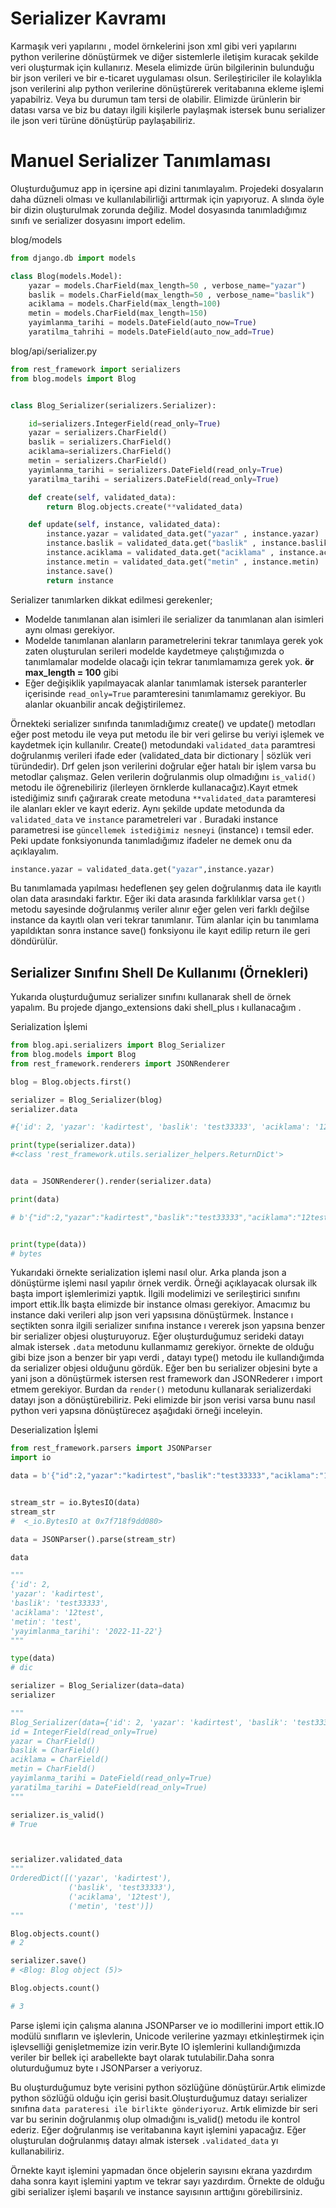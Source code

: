 
# Serializer Kavramı 


Karmaşık veri yapılarını , model örnkelerini  json xml gibi veri yapılarını python verilerine dönüştürmek ve  diğer sistemlerle iletişim kuracak şekilde veri oluşturmak için kullanırız. Mesela elimizde ürün bilgilerinin bulunduğu bir json verileri ve bir e-ticaret uygulaması olsun. Serileştiriciler ile kolaylıkla json verilerini alıp python verilerine dönüştürerek veritabanına ekleme işlemi yapabilriz. Veya bu durumun tam tersi de olabilir. Elimizde ürünlerin bir datası varsa ve biz bu datayı ilgili kişilerle paylaşmak istersek bunu serializer ile json veri türüne dönüştürüp paylaşabiliriz.  


# Manuel Serializer Tanımlaması



Oluşturduğumuz app in içersine api dizini tanımlayalım. Projedeki dosyaların daha düzneli olması ve kullanılabilirliği arttırmak için yapıyoruz. A slında öyle bir dizin oluşturulmak zorunda değiliz.  Model dosyasında tanımladığımız sınıfı ve serializer dosyasını import edelim.

blog/models

```python
from django.db import models

class Blog(models.Model):
    yazar = models.CharField(max_length=50 , verbose_name="yazar")
    baslik = models.CharField(max_length=50 , verbose_name="baslik")
    aciklama = models.CharField(max_length=100)
    metin = models.CharField(max_length=150)
    yayimlanma_tarihi = models.DateField(auto_now=True)
    yaratilma_tahrihi = models.DateField(auto_now_add=True)
```



blog/api/serializer.py
```python
from rest_framework import serializers
from blog.models import Blog


class Blog_Serializer(serializers.Serializer):

    id=serializers.IntegerField(read_only=True)
    yazar = serializers.CharField()
    baslik = serializers.CharField()
    aciklama=serializers.CharField()
    metin = serializers.CharField()
    yayimlanma_tarihi = serializers.DateField(read_only=True)
    yaratilma_tarihi = serializers.DateField(read_only=True)

    def create(self, validated_data):
        return Blog.objects.create(**validated_data)

    def update(self, instance, validated_data):
        instance.yazar = validated_data.get("yazar" , instance.yazar)
        instance.baslik = validated_data.get("baslik" , instance.baslik)
        instance.aciklama = validated_data.get("aciklama" , instance.aciklama)
        instance.metin = validated_data.get("metin" , instance.metin)
        instance.save()
        return instance
```

Serializer tanımlarken dikkat edilmesi gerekenler;

- Modelde tanımlanan alan isimleri ile serializer da tanımlanan alan isimleri aynı olması gerekiyor.
- Modelde tanımlanan alanların parametrelerini tekrar tanımlaya gerek yok zaten oluşturulan serileri modelde kaydetmeye çalıştığımızda o tanımlamalar modelde olacağı için tekrar tanımlamamıza gerek yok. **ör max_length = 100** gibi  
- Eğer değişiklik yapılmayacak alanlar tanımlamak istersek paranterler içerisinde ```read_only=True``` paramteresini tanımlamamız gerekiyor. Bu alanlar okuanbilir ancak değiştirilemez.


Örnekteki serializer sınıfında tanımladığımız create() ve update() metodları eğer post metodu ile veya put metodu ile bir veri gelirse bu veriyi işlemek ve kaydetmek için kullanılır. Create() metodundaki ```validated_data``` paramtresi doğrulanmış verileri ifade eder (validated_data bir dictionary | sözlük veri türündedir). Drf gelen json verilerini doğrular eğer hatalı bir işlem varsa bu metodlar çalışmaz. Gelen verilerin doğrulanmis olup olmadığını ```is_valid()``` metodu ile öğrenebiliriz (ilerleyen örnklerde kullanacağız).Kayıt etmek istediğimiz sınıfı çağırarak create metoduna ```**validated_data``` paramteresi ile alanları ekler ve kayıt ederiz. Aynı şekilde update metodunda da ```validated_data``` ve ```instance```   parametreleri var . Buradaki instance parametresi ise ```güncellemek istediğimiz nesneyi``` (instance) ı temsil eder. Peki update fonksiyonunda tanımladığımız ifadeler ne demek onu da açıklayalım.

```python
instance.yazar = validated_data.get("yazar",instance.yazar)
```

Bu tanımlamada yapılması hedeflenen şey gelen doğrulanmış data ile kayıtlı olan data arasındaki farktır. Eğer iki data arasında farklılıklar varsa ```get()``` metodu sayesinde doğrulanmış veriler alınır eğer gelen veri farklı değilse instance da kayıtlı olan veri tekrar tanımlanır. Tüm alanlar için bu tanımlama yapıldıktan sonra instance save() fonksiyonu ile kayıt edilip return ile geri döndürülür.



## Serializer Sınıfını Shell De Kullanımı (Örnekleri)


Yukarıda oluşturduğumuz serializer sınıfını kullanarak shell de örnek yapalım. Bu projede django_extensions daki shell_plus ı kullanacağım .

Serialization İşlemi
```python
from blog.api.serializers import Blog_Serializer
from blog.models import Blog
from rest_framework.renderers import JSONRenderer

blog = Blog.objects.first()

serializer = Blog_Serializer(blog)
serializer.data

#{'id': 2, 'yazar': 'kadirtest', 'baslik': 'test33333', 'aciklama': '12test', 'metin': 'test', 'yayimlanma_tarihi': '2022-11-22'}

print(type(serializer.data))
#<class 'rest_framework.utils.serializer_helpers.ReturnDict'>


data = JSONRenderer().render(serializer.data)

print(data)

# b'{"id":2,"yazar":"kadirtest","baslik":"test33333","aciklama":"12test","metin":"test","yayimlanma_tarihi":"2022-11-22"}'


print(type(data))
# bytes
```



Yukarıdaki örnekte serialization işlemi nasıl olur. Arka planda json a dönüştürme işlemi nasıl yapılır örnek verdik. Örneği açıklayacak olursak ilk başta import işlemlerimizi yaptık. İlgili modelimizi ve serileştirici sınıfını import ettik.İlk başta elimizde bir instance olması gerekiyor. Amacımız bu instance daki verileri alıp json veri yapsısına dönüştürmek. İnstance ı seçtikten sonra ilgili serializer sınıfına instance ı vererek json yapsına benzer bir serializer objesi oluşturuyoruz. Eğer oluşturduğumuz serideki datayı almak istersek ```.data``` metodunu kullanmamız gerekiyor. örnekte de olduğu gibi bize json a benzer bir yapı verdi , datayı type() metodu ile kullandığımda da serializer objesi olduğunu gördük. Eğer ben bu serializer objesini byte a yani json a dönüştürmek istersen rest framework dan JSONRederer ı import etmem gerekiyor. Burdan da ```render()``` metodunu kullanarak serializerdaki datayı json a dönüştürebiliriz. Peki elimizde bir json verisi varsa bunu nasıl python veri yapsına dönüştürecez aşağıdaki örneği inceleyin.



Deserialization İşlemi
```python
from rest_framework.parsers import JSONParser
import io

data = b'{"id":2,"yazar":"kadirtest","baslik":"test33333","aciklama":"12test","metin":"test","yayimlanma_tarihi":"2022-11-22"}'


stream_str = io.BytesIO(data)
stream_str
#  <_io.BytesIO at 0x7f718f9dd080>

data = JSONParser().parse(stream_str)

data

"""
{'id': 2,
'yazar': 'kadirtest',
'baslik': 'test33333',
'aciklama': '12test',
'metin': 'test',
'yayimlanma_tarihi': '2022-11-22'} 
"""

type(data)
# dic

serializer = Blog_Serializer(data=data)
serializer

""" 
Blog_Serializer(data={'id': 2, 'yazar': 'kadirtest', 'baslik': 'test33333', 'aciklama': '12test', 'metin': 'test', 'yayimlanma_tarihi': '2022-11-22'}):
id = IntegerField(read_only=True)
yazar = CharField()
baslik = CharField()
aciklama = CharField()
metin = CharField()
yayimlanma_tarihi = DateField(read_only=True)
yaratilma_tarihi = DateField(read_only=True)
"""

serializer.is_valid()
# True



serializer.validated_data
""" 
OrderedDict([('yazar', 'kadirtest'),
             ('baslik', 'test33333'),
             ('aciklama', '12test'),
             ('metin', 'test')])
"""

Blog.objects.count()
# 2

serializer.save()
# <Blog: Blog object (5)>

Blog.objects.count()

# 3

```



Parse işlemi için çalışma alanına JSONParser ve io modillerini import ettik.IO modülü sınıfların ve işlevlerin, Unicode verilerine yazmayı etkinleştirmek için işlevselliği genişletmemize izin verir.Byte IO işlemlerini kullandığımızda veriler bir bellek içi arabellekte bayt olarak tutulabilir.Daha sonra oluturduğumuz byte ı JSONParser a veriyoruz. 

Bu oluşturduğumuz byte verisini python sözlüğüne dönüştürür.Artık elimizde python sözlüğü olduğu için gerisi basit.Oluşturduğumuz datayı serializer sınıfına ```data parateresi ile birlikte gönderiyoruz```. Artık elimizde bir seri var bu serinin doğrulanmış olup olmadığını is_valid() metodu ile kontrol ederiz. Eğer doğrulanmış ise veritabanına kayıt işlemini yapacağız. Eğer oluşturulan doğrulanmış datayı almak istersek ```.validated_data``` yı kullanabiliriz.

Örnekte kayıt işlemini yapmadan önce objelerin sayısını ekrana yazdırdım daha sonra kayıt işlemini yaptım ve tekrar sayı yazdırdım. Örnekte de olduğu gibi serializer işlemi başarılı ve instance sayısının arttığını görebilirsiniz.